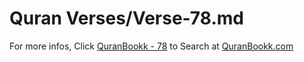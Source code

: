 # Quran Verses/Verse-78.md 

For more infos, Click [QuranBookk - 78](https://www.quranbookk.com/quran/search?q=78) to Search at [QuranBookk.com](http://quranbookk.com/)
